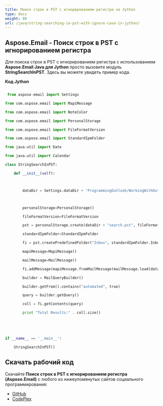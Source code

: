 ```yaml
---
title: Поиск строк в PST с игнорированием регистра на Jython
type: docs
weight: 80
url: /java/string-searching-in-pst-with-ignore-case-in-jython/
---
```


## **Aspose.Email - Поиск строк в PST с игнорированием регистра**
Для поиска строк в PST с игнорированием регистра с использованием **Aspose.Email Java для Jython** просто вызовите модуль **StringSearchInPST**. Здесь вы можете увидеть пример кода.

**Код Jython**

```python

 from aspose-email import Settings

from com.aspose.email import MapiMessage

from com.aspose.email import NoteColor

from com.aspose.email import PersonalStorage

from com.aspose.email import FileFormatVersion

from com.aspose.email import StandardIpmFolder

from java.util import Date

from java.util import Calendar

class StringSearchInPST:

    def __init__(self):



        dataDir = Settings.dataDir + 'ProgrammingOutlook/WorkingWithOutlookPersonalStorage/StringSearchInPST/'



        personalStorage=PersonalStorage()

        fileFormatVersion=FileFormatVersion

        pst = personalStorage.create(dataDir + "search.pst", fileFormatVersion.Unicode)

        standardIpmFolder=StandardIpmFolder

        fi = pst.createPredefinedFolder("Inbox", standardIpmFolder.Inbox)

        mapiMessage=MapiMessage()

        mailMessage=MailMessage()

        fi.addMessage(mapiMessage.fromMailMessage(mailMessage.load(dataDir + "search.pst")))

        builder = MailQueryBuilder()

        builder.getFrom().contains("automated", true)

        query = builder.getQuery()

        coll = fi.getContents(query)

        print "Total Results:" . coll.size()





if __name__ == '__main__':        

    StringSearchInPST()

```
## **Скачать рабочий код**
Скачайте **Поиск строк в PST с игнорированием регистра (Aspose.Email)** с любого из нижеупомянутых сайтов социального программирования:

- [GitHub](https://github.com/aspose-email/Aspose.Email-for-Java/releases/tag/Aspose.Email_Java_for_Jython-v1.0)
- [CodePlex](https://archive.codeplex.com/?p=asposeemailjavajython)